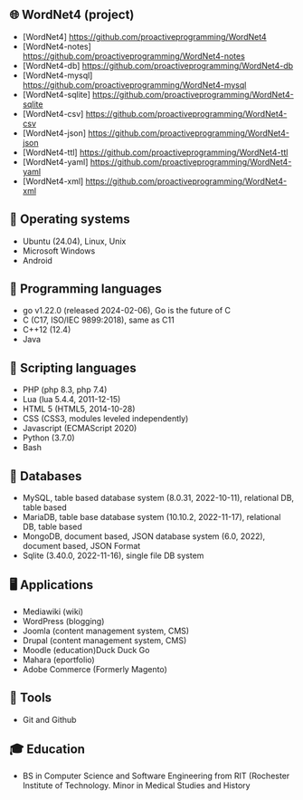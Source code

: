 ## 🌐 WordNet4 (project)
- [WordNet4] https://github.com/proactiveprogramming/WordNet4
- [WordNet4-notes] https://github.com/proactiveprogramming/WordNet4-notes
- [WordNet4-db] https://github.com/proactiveprogramming/WordNet4-db
- [WordNet4-mysql] https://github.com/proactiveprogramming/WordNet4-mysql
- [WordNet4-sqlite] https://github.com/proactiveprogramming/WordNet4-sqlite
- [WordNet4-csv] https://github.com/proactiveprogramming/WordNet4-csv
- [WordNet4-json] https://github.com/proactiveprogramming/WordNet4-json
- [WordNet4-ttl] https://github.com/proactiveprogramming/WordNet4-ttl
- [WordNet4-yaml] https://github.com/proactiveprogramming/WordNet4-yaml
- [WordNet4-xml] https://github.com/proactiveprogramming/WordNet4-xml

## 📕 Operating systems 
- Ubuntu (24.04), Linux, Unix
- Microsoft Windows
- Android
	
## 🔧 Programming languages
- go v1.22.0 (released 2024-02-06), Go is the future of C 
- C (C17, ISO/IEC 9899:2018), same as C11
- C++12 (12.4)
- Java

## 🔩 Scripting languages
- PHP (php 8.3, php 7.4)
- Lua (lua 5.4.4, 2011-12-15) 
- HTML 5 (HTML5, 2014-10-28)
- CSS (CSS3, modules leveled independently)
- Javascript (ECMAScript 2020)
- Python (3.7.0)
- Bash
	
## 🔗 Databases
- MySQL, table based database system (8.0.31, 2022-10-11), relational DB, table based
- MariaDB, table base database system (10.10.2, 2022-11-17), relational DB, table based
- MongoDB, document based, JSON database system (6.0, 2022), document based, JSON Format
- Sqlite (3.40.0, 2022-11-16), single file DB system

## 🖥️ Applications
- Mediawiki (wiki)
- WordPress (blogging)
- Joomla (content management system, CMS)
- Drupal (content management system, CMS)
- Moodle (education)Duck Duck Go
- Mahara (eportfolio)
- Adobe Commerce (Formerly Magento)

## 🧰 Tools
- Git and Github

## 🎓 Education
- BS in Computer Science and Software Engineering from RIT (Rochester Institute of Technology.  Minor in Medical Studies and History





